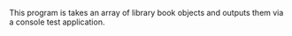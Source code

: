  This program is takes an array of library book objects and outputs them via a console test application.
